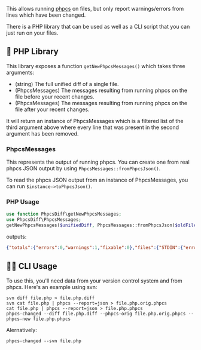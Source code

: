 This allows running [phpcs](https://github.com/squizlabs/PHP_CodeSniffer) on files, but only report warnings/errors from lines which have been changed.

There is a PHP library that can be used as well as a CLI script that you can just run on your files.

## 🐘 PHP Library

This library exposes a function `getNewPhpcsMessages()` which takes three arguments:

- (string) The full unified diff of a single file.
- (PhpcsMessages) The messages resulting from running phpcs on the file before your recent changes.
- (PhpcsMessages) The messages resulting from running phpcs on the file after your recent changes.

It will return an instance of PhpcsMessages which is a filtered list of the third argument above where every line that was present in the second argument has been removed.

### PhpcsMessages

This represents the output of running phpcs. You can create one from real phpcs JSON output by using `PhpcsMessages::fromPhpcsJson()`.

To read the phpcs JSON output from an instance of PhpcsMessages, you can run `$instance->toPhpcsJson()`.

### PHP Usage

```php
use function PhpcsDiff\getNewPhpcsMessages;
use PhpcsDiff\PhpcsMessages;
getNewPhpcsMessages($unifiedDiff, PhpcsMessages::fromPhpcsJson($oldFilePhpcsOutput), PhpcsMessages::fromPhpcsJson($newFilePhpcsOutput))->toPhpcsJson();
```

outputs:

```json
{"totals":{"errors":0,"warnings":1,"fixable":0},"files":{"STDIN":{"errors":0,"warnings":1,"messages":[{"line":20,"type":"WARNING","severity":5,"fixable":false,"column":5,"source":"ImportDetection.Imports.RequireImports.Import","message":"Found unused symbol Foobar."},{"line":21,"type":"WARNING","severity":5,"fixable":false,"column":5,"source":"ImportDetection.Imports.RequireImports.Import","message":"Found unused symbol Foobar."}]}}}
```

## 👩‍💻 CLI Usage

To use this, you'll need data from your version control system and from phpcs. Here's an example using svn:

```
svn diff file.php > file.php.diff
svn cat file.php | phpcs --report=json > file.php.orig.phpcs
cat file.php | phpcs --report=json > file.php.phpcs
phpcs-changed --diff file.php.diff --phpcs-orig file.php.orig.phpcs --phpcs-new file.php.phpcs
```

Alernatively:

```
phpcs-changed --svn file.php
```
